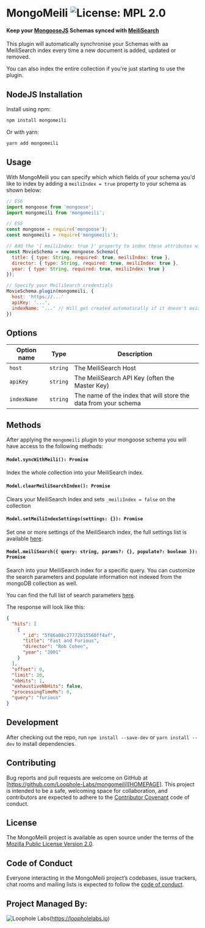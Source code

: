 # MongoMeili ![License: MPL 2.0](https://img.shields.io/badge/License-MPL%202.0-brightgreen.svg)

#### Keep your [MongooseJS](http://mongoosejs.com/) Schemas synced with [MeiliSearch](http://meilisearch.com)

This plugin will automatically synchronise your Schemas with aa MeiliSearch index every time a new document is added, updated or removed.

You can also index the entire collection if you're just starting to use the plugin.

## NodeJS Installation

Install using npm:

```bash
npm install mongomeili
```

Or with yarn:
```bash
yarn add mongomeili
```

## Usage

With MongoMeili you can specify which which fields of your schema you'd like to index by adding a `meiliIndex = true` property to your schema as shown below:

```js
// ES6
import mongoose from 'mongoose';
import mongomeili from 'mongomeili';

// ES5
const mongoose = require('mongoose');
const mongomeili = require('mongomeili');

// Add the '{ meiliIndex: true }' property to index these attributes with MeiliSearch
const MovieSchema = new mongoose.Schema({
  title: { type: String, required: true, meiliIndex: true },
  director: { type: String, required: true, meiliIndex: true },
  year: { type: String, required: true, meiliIndex: true }
});

// Specify your MeiliSearch credentials
MovieSchema.plugin(mongomeili, {
  host: 'https://...'
  apiKey: '...',
  indexName: '...' // Will get created automatically if it doesn't exist already
})
```

## Options

| Option name  | Type     | Description
| -            | -        | -
| `host`     | `string` | The MeiliSearch Host
| `apiKey`    | `string` | The MeiliSearch API Key (often the Master Key)
| `indexName` | `string` | The name of the index that will store the data from your schema

## Methods

After applying the `mongomeili` plugin to your mongoose schema you will have access to the following methods:

#### `Model.syncWithMeili(): Promise`
Index the whole collection into your MeiliSearch index.

#### `Model.clearMeiliSearchIndex(): Promise`
Clears your MeiliSearch Index and sets `_meiliIndex = false` on the collection

#### `Model.setMeiliIndexSettings(settings: {}): Promise`
Set one or more settings of the MeiliSearch index, the full settings list is available [here](https://docs.meilisearch.com/references/settings.html#get-settings).

#### `Model.meiliSearch({ query: string, params?: {}, populate?: boolean }): Promise`
Search into your MeiliSearch index for a specific query. You can customize the search parameters and populate information not indexed from the mongoDB collection as well.

You can find the full list of search parameters [here](https://docs.meilisearch.com/references/search.html#search-in-an-index-with-post-route).

The response will look like this:

```json
{
  "hits": [
    {
      "_id": "5f86a08c27772b15560ff4af",
      "title": "Fast and Furious",
      "director": "Rob Cohen",
      "year": "2001"
    }
  ],
  "offset": 0,
  "limit": 20,
  "nbHits": 1,
  "exhaustiveNbHits": false,
  "processingTimeMs": 0,
  "query": "furious"
}
```

## Development

After checking out the repo, run `npm install --save-dev` or `yarn install --dev` to install dependencies.

## Contributing

Bug reports and pull requests are welcome on GitHub at [https://github.com/Loophole-Labs/mongomeili][HOMEPAGE]. This project is intended to be a safe, welcoming space for collaboration, and contributors are expected to adhere to the [Contributor Covenant](http://contributor-covenant.org) code of conduct.

## License

The MongoMeili project is available as open source under the terms of the [Mozilla Public License Version 2.0](https://www.mozilla.org/en-US/MPL/2.0/).

## Code of Conduct

Everyone interacting in the MongoMeili project’s codebases, issue trackers, chat rooms and mailing lists is expected to follow the [code of conduct](https://github.com/Loophole-Labs/mongomeili/blob/master/CODE_OF_CONDUCT.md).


## Project Managed By:
![Loophole Labs][LOOPHOLELABS](https://loopholelabs.io)

[HOMEPAGE]: https://github.com/Loophole-Labs/mongomeili
[LOOPHOLELABS]: https://cdn.loopholelabs.io/loopholelabs/LoopholeLabsLogo.svg
